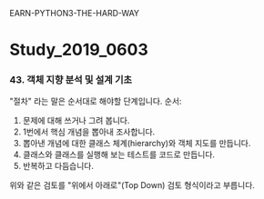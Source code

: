 EARN-PYTHON3-THE-HARD-WAY

# Study_2019_0603

### 43. 객체 지향 분석 및 설계 기초
"절차" 라는 말은 순서대로 해야할 단계입니다.
순서:
1. 문제에 대해 쓰거나 그려 봅니다.
2. 1번에서 핵심 개념을 뽑아내 조사합니다.
3. 뽑아낸 개념에 대한 클래스 체계(hierarchy)와 객체 지도를 만듭니다.
4. 클래스와 클래스를 실행해 보는 테스트를 코드로 만듭니다.
5. 반복하고 다듬습니다.

위와 같은 검토를 "위에서 아래로"(Top Down) 검토 형식이라고 부릅니다.
